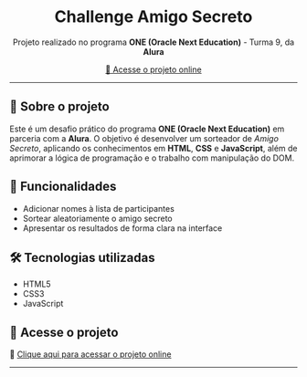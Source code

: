 <div align="center">

  <h1> Challenge Amigo Secreto</h1>
  <p>Projeto realizado no programa <strong>ONE (Oracle Next Education)</strong> - Turma 9, da <strong>Alura</strong></p>

  <a href="https://gustavo934gu.github.io/Challenge-amigo-secreto/" target="_blank">
    🔗 Acesse o projeto online
  </a>

</div>

---

## 📌 Sobre o projeto

Este é um desafio prático do programa **ONE (Oracle Next Education)** em parceria com a **Alura**. O objetivo é desenvolver um sorteador de *Amigo Secreto*, aplicando os conhecimentos em **HTML**, **CSS** e **JavaScript**, além de aprimorar a lógica de programação e o trabalho com manipulação do DOM.

## 🚀 Funcionalidades

- Adicionar nomes à lista de participantes
- Sortear aleatoriamente o amigo secreto
- Apresentar os resultados de forma clara na interface

## 🛠️ Tecnologias utilizadas

- HTML5
- CSS3
- JavaScript


## 🔗 Acesse o projeto

📍 [Clique aqui para acessar o projeto online](https://gustavo934gu.github.io/Challenge-amigo-secreto/)

---

